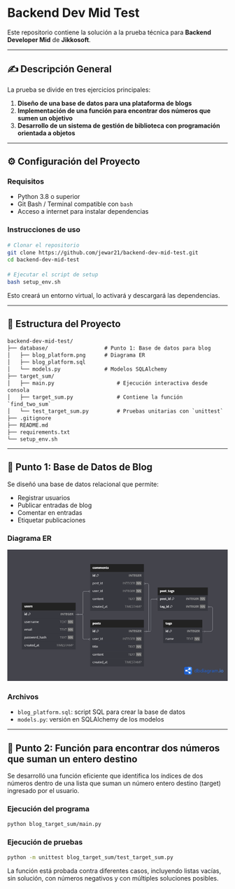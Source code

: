 # Backend Dev Mid Test

Este repositorio contiene la solución a la prueba técnica para **Backend Developer Mid** de **Jikkosoft**.

---

## ✍️ Descripción General

La prueba se divide en tres ejercicios principales:

1. **Diseño de una base de datos para una plataforma de blogs**
2. **Implementación de una función para encontrar dos números que sumen un objetivo**
3. **Desarrollo de un sistema de gestión de biblioteca con programación orientada a objetos**

---

## ⚙️ Configuración del Proyecto

### Requisitos

- Python 3.8 o superior
- Git Bash / Terminal compatible con `bash`
- Acceso a internet para instalar dependencias

### Instrucciones de uso

```bash
# Clonar el repositorio
git clone https://github.com/jewar21/backend-dev-mid-test.git
cd backend-dev-mid-test

# Ejecutar el script de setup
bash setup_env.sh
```

Esto creará un entorno virtual, lo activará y descargará las dependencias.

---

## 📁 Estructura del Proyecto

```
backend-dev-mid-test/
├── database/                  # Punto 1: Base de datos para blog
│   ├── blog_platform.png      # Diagrama ER
│   ├── blog_platform.sql
│   └── models.py              # Modelos SQLAlchemy
├── target_sum/
│   ├── main.py                    # Ejecución interactiva desde consola
│   ├── target_sum.py              # Contiene la función `find_two_sum`
│   └── test_target_sum.py         # Pruebas unitarias con `unittest`
├── .gitignore
├── README.md
├── requirements.txt
└── setup_env.sh
```

---

## 🧠 Punto 1: Base de Datos de Blog

Se diseñó una base de datos relacional que permite:
- Registrar usuarios
- Publicar entradas de blog
- Comentar en entradas
- Etiquetar publicaciones

### Diagrama ER

![Diagrama ER](database/blog_platform.png)

### Archivos
- `blog_platform.sql`: script SQL para crear la base de datos
- `models.py`: versión en SQLAlchemy de los modelos

---

## 🧮 Punto 2: Función para encontrar dos números que suman un entero destino

Se desarrolló una función eficiente que identifica los índices de dos números dentro de una lista que suman un número entero destino (target) ingresado por el usuario.

### Ejecución del programa

```bash
python blog_target_sum/main.py
```

### Ejecución de pruebas

```bash
python -m unittest blog_target_sum/test_target_sum.py
```

La función está probada contra diferentes casos, incluyendo listas vacías, sin solución, con números negativos y con múltiples soluciones posibles.